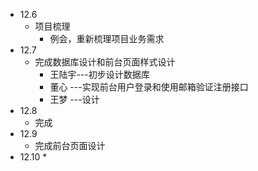 * 12.6
  * 项目梳理
    * 例会，重新梳理项目业务需求
* 12.7
  * 完成数据库设计和前台页面样式设计
    * 王陆宇---初步设计数据库
    * 董心 ---实现前台用户登录和使用邮箱验证注册接口
    * 王梦 ---设计
* 12.8
  * 完成
* 12.9
  * 完成前台页面设计
* 12.10
  *
